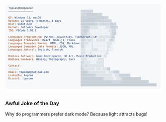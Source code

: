 <a href="https://github.com/Topromm/Topromm">
  <picture>
    <source media="(prefers-color-scheme: dark)" srcset="https://raw.githubusercontent.com/Topromm/Topromm/main/dark_mode.svg">
    <img alt="toprom's GitHub Profile README" src="https://raw.githubusercontent.com/Topromm/Topromm/main/light_mode.svg">
  </picture>
</a>


### Awful Joke of the Day
Why do programmers prefer dark mode? Because light attracts bugs!
